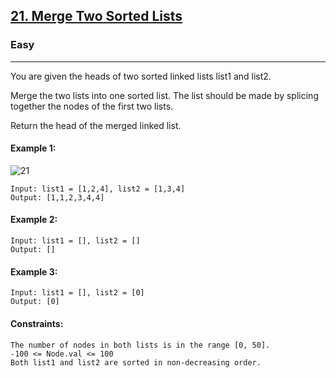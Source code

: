 [21. Merge Two Sorted Lists](https://leetcode.com/problems/merge-two-sorted-lists/)
---------------------------------------------------------------------------------------------------------------------------------------------

### Easy
---------------------------------------------------------------------------------------------------------------------------------------------

You are given the heads of two sorted linked lists list1 and list2.

Merge the two lists into one sorted list. The list should be made by splicing together the nodes of the first two lists.

Return the head of the merged linked list.

#### Example 1:
![21](https://github.com/chandrikabijore/LeetCode-solutions/assets/93921178/5b5df09f-a99f-4e7c-a05f-0f518bf142f3)

```
Input: list1 = [1,2,4], list2 = [1,3,4]
Output: [1,1,2,3,4,4]
```
#### Example 2:
```
Input: list1 = [], list2 = []
Output: []
```
#### Example 3:
```
Input: list1 = [], list2 = [0]
Output: [0]
```

#### Constraints:
```
The number of nodes in both lists is in the range [0, 50].
-100 <= Node.val <= 100
Both list1 and list2 are sorted in non-decreasing order.
```

